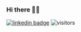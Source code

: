 ### Hi there 👋😺
[![linkedin badge](https://img.shields.io/badge/Victor%20Ro-Mah?color=blue&&logo=linkedin)](https://www.linkedin.com/in/victor-rodionov/)
![visitors](https://visitor-badge.glitch.me/badge?page_id=vctrro.visitor-badge)

<!--
**vctrro/vctrro** is a ✨ _special_ ✨ repository because its `README.md` (this file) appears on your GitHub profile.

Here are some ideas to get you started:

- 🔭 I’m currently working on ...
- 🌱 I’m currently learning ...
- 👯 I’m looking to collaborate on ...
- 🤔 I’m looking for help with ...
- 💬 Ask me about ...
- 📫 How to reach me: ...
- 😄 Pronouns: ...
- ⚡ Fun fact: ...
-->
